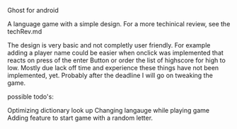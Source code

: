 Ghost for android

A language game with a simple design.
For a more techinical review, see the techRev.md

The design is very basic and not completly user friendly. For example adding a player name could be easier when onclick was implemented that reacts on press of the enter Button or order the list of highscore for high to low.
Mostly due lack off time and experience these things have not been implemented, yet. Probably after the deadline I will go on tweaking the game.

possible todo's:

Optimizing dictionary look up
Changing langauge while playing game
Adding feature to start game with a random letter.